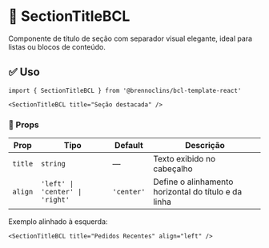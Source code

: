 # 🧩 SectionTitleBCL

Componente de título de seção com separador visual elegante, ideal para listas ou blocos de conteúdo.

## ✅ Uso

```tsx
import { SectionTitleBCL } from '@brennoclins/bcl-template-react'

<SectionTitleBCL title="Seção destacada" />
```

### 🔧 Props
<table> <thead> <tr> <th>Prop</th> <th>Tipo</th> <th>Default</th> <th>Descrição</th> </tr> </thead> <tbody> <tr> <td><code>title</code></td> <td><code>string</code></td> <td>—</td> <td>Texto exibido no cabeçalho</td> </tr> <tr> <td><code>align</code></td> <td><code>'left' | 'center' | 'right'</code></td> <td><code>'center'</code></td> <td>Define o alinhamento horizontal do título e da linha</td> </tr> </tbody> </table>

Exemplo alinhado à esquerda:
```tsx
<SectionTitleBCL title="Pedidos Recentes" align="left" />

```
